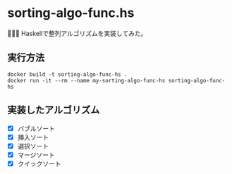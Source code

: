 # sorting-algo-func.hs

🦫🦫🦫 Haskellで整列アルゴリズムを実装してみた。  

## 実行方法

```shell
docker build -t sorting-algo-func-hs .
docker run -it --rm --name my-sorting-algo-func-hs sorting-algo-func-hs
```

## 実装したアルゴリズム

- [x] バブルソート
- [x] 挿入ソート
- [x] 選択ソート
- [x] マージソート
- [x] クイックソート
